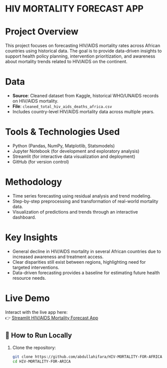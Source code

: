 # HIV MORTALITY FORECAST  APP

# Project Overview
This project focuses on forecasting HIV/AIDS mortality rates across African countries using historical data. The goal is to provide data-driven insights to support health policy planning, intervention prioritization, and awareness about mortality trends related to HIV/AIDS on the continent.

#  Data
- **Source**: Cleaned dataset from Kaggle, historical WHO/UNAIDS records on HIV/AIDS mortality.
- **File**: `cleaned_total_hiv_aids_deaths_africa.csv`
- Includes country-level HIV/AIDS mortality data across multiple years.

#  Tools & Technologies Used
- Python (Pandas, NumPy, Matplotlib, Statsmodels)
- Jupyter Notebook (for development and exploratory analysis)
- Streamlit (for interactive data visualization and deployment)
- GitHub (for version control)

# Methodology
- Time series forecasting using residual analysis and trend modeling.
- Step-by-step preprocessing and transformation of real-world mortality data.
- Visualization of predictions and trends through an interactive dashboard.

# Key Insights
- General decline in HIV/AIDS mortality in several African countries due to increased awareness and treatment access.
- Clear disparities still exist between regions, highlighting need for targeted interventions.
- Data-driven forecasting provides a baseline for estimating future health resource needs.

# Live Demo
Interact with the live app here:  
👉 [Streamlit HIV/AIDS Mortality Forecast App](https://hiv-mortality-for-africa-fptngqdkbe3qu97bgmvduj.streamlit.app/)

## 📂 How to Run Locally
1. Clone the repository:
   ```bash
   git clone https://github.com/abdullahifara/HIV-MORTALITY-FOR-AFRICA.git
   cd HIV-MORTALITY-FOR-ARICA

